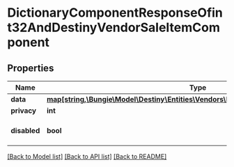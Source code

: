 # DictionaryComponentResponseOfint32AndDestinyVendorSaleItemComponent

## Properties
Name | Type | Description | Notes
------------ | ------------- | ------------- | -------------
**data** | [**map[string,\Bungie\Model\Destiny\Entities\Vendors\DestinyVendorSaleItemComponent]**](DestinyVendorSaleItemComponent.md) |  | [optional] 
**privacy** | **int** |  | [optional] 
**disabled** | **bool** | If true, this component is disabled. | [optional] 

[[Back to Model list]](../README.md#documentation-for-models) [[Back to API list]](../README.md#documentation-for-api-endpoints) [[Back to README]](../README.md)


